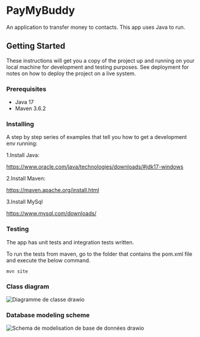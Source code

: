 # PayMyBuddy
An application to transfer money to contacts.
This app uses Java to run.

## Getting Started

These instructions will get you a copy of the project up and running on your local machine for development and testing purposes. See deployment for notes on how to deploy the project on a live system.

### Prerequisites

- Java 17
- Maven 3.6.2

### Installing

A step by step series of examples that tell you how to get a development env running:

1.Install Java:

https://www.oracle.com/java/technologies/downloads/#jdk17-windows

2.Install Maven:

https://maven.apache.org/install.html

3.Install MySql

https://www.mysql.com/downloads/

### Testing

The app has unit tests and integration tests written.

To run the tests from maven, go to the folder that contains the pom.xml file and execute the below command.

`mvn site`

### Class diagram

![Diagramme de classe drawio](https://github.com/Chubaka59/P6-paymybuddy/assets/119501964/d6395c8f-2965-4b04-8cd5-1930be0ac375)

### Database modeling scheme

![Schema de modelisation de base de données drawio](https://github.com/Chubaka59/P6-paymybuddy/assets/119501964/554a899f-995a-4945-a1e8-93c3558b5d38)
